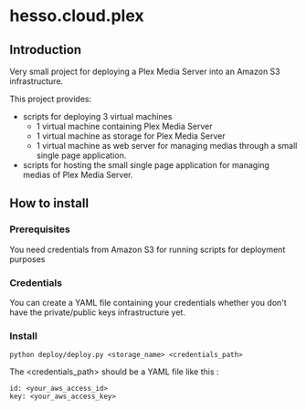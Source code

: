 # hesso.cloud.plex

## Introduction

Very small project for deploying a Plex Media Server into an Amazon S3 infrastructure.

This project provides:

* scripts for deploying 3 virtual machines
  * 1 virtual machine containing Plex Media Server
  * 1 virtual machine as storage for Plex Media Server
  * 1 virtual machine as web server for managing medias through a small single page application.
* scripts for hosting the small single page application for managing medias of Plex Media Server.

## How to install

### Prerequisites

You need credentials from Amazon S3 for running scripts for deployment purposes

### Credentials

You can create a YAML file containing your credentials whether you don't have the private/public keys infrastructure yet.

### Install

```python deploy/deploy.py <storage_name> <credentials_path>```

The <credentials_path> should be a YAML file like this : 
```
id: <your_aws_access_id>
key: <your_aws_access_key>
```
